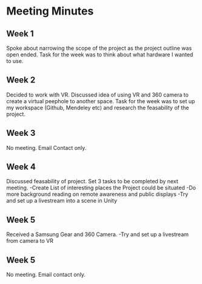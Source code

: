 # Meeting Minutes

## Week 1
Spoke about narrowing the scope of the project as the project outline was open ended. Task for the week was to think about what hardware I wanted to use.

## Week 2
Decided to work with VR. Discussed idea of using VR and 360 camera to create a virtual peephole to another space. Task for the week was to set up my workspace (Github, Mendeley etc) and research the feasability of the project.

## Week 3
No meeting. Email Contact only.

## Week 4
Discussed feasability of project. Set 3 tasks to be completed by next meeting. 
	-Create List of interesting places the Project could be situated
	-Do more background reading on remote awareness and public displays
	-Try and set up a livestream into a scene in Unity
## Week 5
Received a Samsung Gear and 360 Camera.
	-Try and set up a livestream from camera to VR

## Week 5
No meeting. Email contact only.
